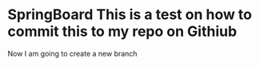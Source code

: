 # SpringBoard This is a test on how to commit this to my repo on Githiub
Now I am going to create a new branch
